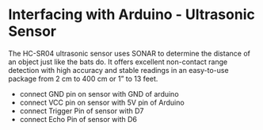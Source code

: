 # Interfacing with Arduino - Ultrasonic Sensor
The HC-SR04 ultrasonic sensor uses SONAR to determine the distance of an object just like the bats do. It offers excellent non-contact range detection with high accuracy and stable readings in an easy-to-use package from 2 cm to 400 cm or 1” to 13 feet.

- connect GND pin on sensor with GND of arduino
- connect VCC pin on sensor with 5V pin of Arduino
- connect Trigger Pin of sensor with D7
- connect Echo Pin of sensor with D6
